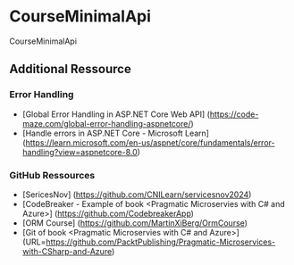 # CourseMinimalApi
CourseMinimalApi


## Additional Ressource
### Error Handling
- [Global Error Handling in ASP.NET Core Web API] (https://code-maze.com/global-error-handling-aspnetcore/)
- [Handle errors in ASP.NET Core - Microsoft Learn] (https://learn.microsoft.com/en-us/aspnet/core/fundamentals/error-handling?view=aspnetcore-8.0)
### GitHub Ressources
- [SericesNov] (https://github.com/CNILearn/servicesnov2024)
- [CodeBreaker - Example of book <Pragmatic Microservies with C# and Azure>] (https://github.com/CodebreakerApp)
- [ORM Course] (https://github.com/MartinXiBerg/OrmCourse)
- [Git of book <Pragmatic Microservies with C# and Azure>] (URL=https://github.com/PacktPublishing/Pragmatic-Microservices-with-CSharp-and-Azure)
